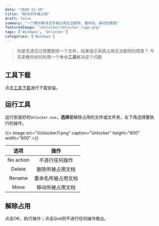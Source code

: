 ```yaml
---
date: "2020-11-10"
title: "解决文件被占用"
draft: false
summary: "一个教你解决文件被占用无法删除、重命名、移动的教程"
featuredImage: "/Unlocker/Unlocker_logo.png"
tags: ['Windwos', 'Unlocker']
categories: ['Windows']
---
```


> 你是否遇见过想要删除一个文件，结果提示系统占用无法删除的情景？
 今天来教你如何利用一个:hammer_and_wrench:**小工具**解决这个问题

## [](#) 工具下载

点击[工具下载](/Unlocker/Unlockerx64-1.9.2.msi)进行下载安装。

## [](#) 运行工具

运行安装好的`Unlocker.exe`，**选择**要解除占用的文件或文件夹，左下角选择要执行的操作。


{{< image src="/Unlocker/1.png" caption="Unlocker" height="600" width="600"  >}}
<!-- ![](/Unlocker/1.png) -->


| 选项        | 操作        |
|:---------:|:---------:|
| No action | 不进行任何操作   |
| Delete    | 删除所被占用文档  |
| Rename    | 重命名所被占用文档 |
| Move      | 移动所被占用文档  |

## [](#) 解除占用

点击OK，执行操作；点击Quit则不进行任何操作推出。
